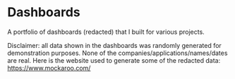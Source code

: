 # Dashboards

A portfolio of dashboards (redacted) that I built for various projects.

Disclaimer: all data shown in the dashboards was randomly generated for demonstration purposes. None of the companies/applications/names/dates are real. Here is the website used to generate some of the redacted data: https://www.mockaroo.com/

